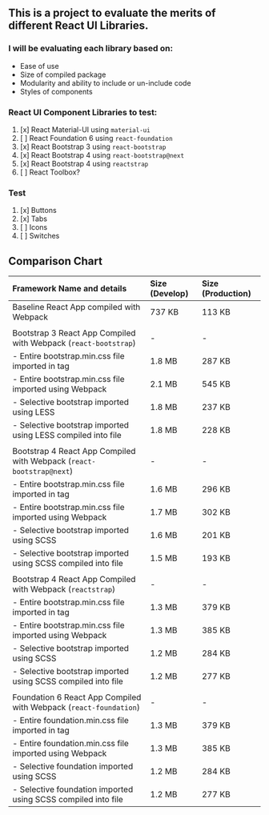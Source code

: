 ## This is a project to evaluate the merits of different React UI Libraries.

### I will be evaluating each library based on:
- Ease of use
- Size of compiled package
- Modularity and ability to include or un-include code
- Styles of components

### React UI Component Libraries to test:
1. [x] React Material-UI using `material-ui`
2. [ ] React Foundation 6 using `react-foundation`
3. [x] React Bootstrap 3 using `react-bootstrap`
4. [x] React Bootstrap 4 using `react-bootstrap@next`
5. [x] React Bootstrap 4 using `reactstrap`
6. [ ] React Toolbox?

### Test
1. [x] Buttons
2. [x] Tabs
3. [ ] Icons
4. [ ] Switches

## Comparison Chart

| Framework Name and details                                           | Size (Develop) | Size (Production) |
| :---                                                                 | :---           | :---              |
| Baseline React App compiled with Webpack                             |      737 KB    |        113 KB     |
|                                                                      |                |                   |
| Bootstrap 3 React App Compiled with Webpack (`react-bootstrap`)      |        -       |         -         |
| - Entire bootstrap.min.css file imported in <link> tag               |      1.8 MB    |        287 KB     |
| - Entire bootstrap.min.css file imported using Webpack               |      2.1 MB    |        545 KB     |
| - Selective bootstrap imported using LESS                            |      1.8 MB    |        237 KB     |
| - Selective bootstrap imported using LESS compiled into file         |      1.8 MB    |        228 KB     |
|                                                                      |                |                   |
| Bootstrap 4 React App Compiled with Webpack (`react-bootstrap@next`) |        -       |         -         |
| - Entire bootstrap.min.css file imported in <link> tag               |      1.6 MB    |        296 KB     |
| - Entire bootstrap.min.css file imported using Webpack               |      1.7 MB    |        302 KB     |
| - Selective bootstrap imported using SCSS                            |      1.6 MB    |        201 KB     |
| - Selective bootstrap imported using SCSS compiled into file         |      1.5 MB    |        193 KB     |
|                                                                      |                |                   |
| Bootstrap 4 React App Compiled with Webpack (`reactstrap`)           |        -       |         -         |
| - Entire bootstrap.min.css file imported in <link> tag               |      1.3 MB    |        379 KB     |
| - Entire bootstrap.min.css file imported using Webpack               |      1.3 MB    |        385 KB     |
| - Selective bootstrap imported using SCSS                            |      1.2 MB    |        284 KB     |
| - Selective bootstrap imported using SCSS compiled into file         |      1.2 MB    |        277 KB     |
|                                                                      |                |                   |
| Foundation 6 React App Compiled with Webpack (`react-foundation`)    |        -       |         -         |
| - Entire foundation.min.css file imported in <link> tag              |      1.3 MB    |        379 KB     |
| - Entire foundation.min.css file imported using Webpack              |      1.3 MB    |        385 KB     |
| - Selective foundation imported using SCSS                           |      1.2 MB    |        284 KB     |
| - Selective foundation imported using SCSS compiled into file        |      1.2 MB    |        277 KB     |
